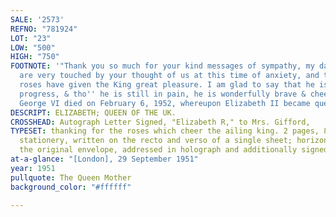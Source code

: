 ```yaml
---
SALE: '2573'
REFNO: "781924"
LOT: "23"
LOW: "500"
HIGH: "750"
FOOTNOTE: '"Thank you so much for your kind messages of sympathy, my daughters & I
  are very touched by your thought of us at this time of anxiety, and the lovely yellow
  roses have given the King great pleasure. I am glad to say that he is making good
  progress, & tho'' he is still in pain, he is wonderfully brave & cheerful."<br><br>King
  George VI died on February 6, 1952, whereupon Elizabeth II became queen.'
DESCRIPT: ELIZABETH; QUEEN OF THE UK.
CROSSHEAD: Autograph Letter Signed, "Elizabeth R," to Mrs. Gifford,
TYPESET: thanking for the roses which cheer the ailing king. 2 pages, 8vo, monogrammed
  stationery, written on the recto and verso of a single sheet; horizontal fold. With
  the original envelope, addressed in holograph and additionally signed, "ER."
at-a-glance: "[London], 29 September 1951"
year: 1951
pullquote: The Queen Mother
background_color: "#ffffff"

---
```

